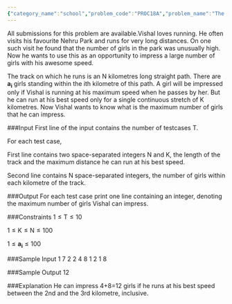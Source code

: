 ```yaml
---
{"category_name":"school","problem_code":"PROC18A","problem_name":"The Great Run","languages_supported":{"0":"C","1":"CPP14","2":"JAVA","3":"PYTH","4":"PYTH 3.6","5":"PYPY","6":"CS2","7":"PAS fpc","8":"PAS gpc","9":"RUBY","10":"PHP","11":"GO","12":"NODEJS","13":"HASK","14":"rust","15":"SCALA","16":"swift","17":"D","18":"PERL","19":"FORT","20":"WSPC","21":"ADA","22":"CAML","23":"ICK","24":"BF","25":"ASM","26":"CLPS","27":"PRLG","28":"ICON","29":"SCM qobi","30":"PIKE","31":"ST","32":"NICE","33":"LUA","34":"BASH","35":"NEM","36":"LISP sbcl","37":"LISP clisp","38":"SCM guile","39":"JS","40":"ERL","41":"TCL","42":"kotlin","43":"PERL6","44":"TEXT","45":"SCM chicken","46":"PYP3","47":"CLOJ","48":"COB","49":"FS"},"max_timelimit":0.5,"source_sizelimit":50000,"problem_author":"meetsid20","problem_tester":null,"date_added":"8-08-2018","tags":{"0":"meetsid20"},"time":{"view_start_date":1534442400,"submit_start_date":1534442400,"visible_start_date":1534442400,"end_date":1735669800},"is_direct_submittable":false,"layout":"problem"}
---
```

<span class="solution-visible-txt">All submissions for this problem are available.</span>Vishal loves running. He often visits his favourite Nehru Park and runs for very long distances. On one such visit he found that the number of girls in the park was unusually high. Now he wants to use this as an opportunity to impress a large number of girls with his awesome speed. 

The track on which he runs is an $\text{N}$ kilometres long straight path. There are $\mathbf{a_i}$ girls standing within the $\text{ith}$ kilometre of this path. A girl will be impressed only if Vishal is running at his maximum speed when he passes by her. But he can run at his best speed only for a single continuous stretch of $\text{K}$ kilometres. Now Vishal wants to know what is the maximum number of girls that he can impress.

###Input
First line of the input contains the number of testcases $\text{T}$.


For each test case,

First line contains two space-separated integers $\text{N}$ and $\text{K}$, the length of the track and the maximum distance he can run at his best speed.

Second line contains N space-separated integers, the number of girls within each kilometre of the track.

###Output
For each test case print one line containing an integer, denoting the maximum number of girls Vishal can impress.

###Constraints 
$1 \leq \text{T} \leq 10$

$1 \leq \text{K} \leq \text{N} \leq 100$ 

$1 \leq \mathbf{a_i} \leq 100$ 

###Sample Input
	1
	7 2
	2 4 8 1 2 1 8

###Sample Output
12

###Explanation
He can impress 4+8=12 girls if he runs at his best speed between the 2nd and the 3rd kilometre, inclusive.